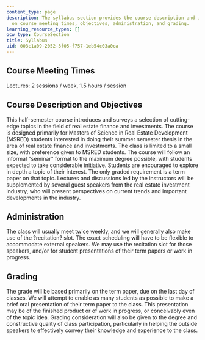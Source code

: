 ```yaml
---
content_type: page
description: The syllabus section provides the course description and information
  on course meeting times, objectives, administration, and grading.
learning_resource_types: []
ocw_type: CourseSection
title: Syllabus
uid: 003c1a09-2052-3f05-f757-1eb54c03a0ca
---
```


Course Meeting Times
--------------------

Lectures: 2 sessions / week, 1.5 hours / session

Course Description and Objectives
---------------------------------

This half-semester course introduces and surveys a selection of cutting-edge topics in the field of real estate finance and investments. The course is designed primarily for Masters of Science in Real Estate Development (MSRED) students interested in doing their summer semester thesis in the area of real estate finance and investments. The class is limited to a small size, with preference given to MSRED students. The course will follow an informal "seminar" format to the maximum degree possible, with students expected to take considerable initiative. Students are encouraged to explore in depth a topic of their interest. The only graded requirement is a term paper on that topic. Lectures and discussions led by the instructors will be supplemented by several guest speakers from the real estate investment industry, who will present perspectives on current trends and important developments in the industry.

Administration
--------------

The class will usually meet twice weekly, and we will generally also make use of the ?recitation? slot. The exact scheduling will have to be flexible to accommodate external speakers. We may use the recitation slot for those speakers, and/or for student presentations of their term papers or work in progress.

Grading
-------

The grade will be based primarily on the term paper, due on the last day of classes. We will attempt to enable as many students as possible to make a brief oral presentation of their term paper to the class. This presentation may be of the finished product or of work in progress, or conceivably even of the topic idea. Grading consideration will also be given to the degree and constructive quality of class participation, particularly in helping the outside speakers to effectively convey their knowledge and experience to the class.